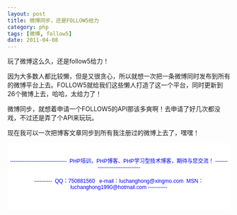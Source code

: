 ```yaml
---
layout: post
title: 微博同步，还是FOLLOW5给力
category: php
tags: [微博, follow5]
date: 2011-04-08
---
```

<p>玩了微博这么久，还是follow5给力！</p>
<p>因为大多数人都比较懒，但是又很贪心，所以就想一次把一条微博同时发布到所有的微博平台上去。FOLLOW5就给我们这些懒人打造了这一个平台，同时更新到26个微博上去，哈哈，太给力了！</p>
<p>微博同步，就想着申请一个FOLLOW5的API那该多爽啊！去申请了好几次都没戏，不过还是弄了个API来玩玩。</p>
<p>现在我可以一次把博客文章同步到所有我注册过的微博上去了，嘿嘿！</p>
<div style="padding-bottom: 5px; background-color: rgb(255,255,255); margin: 0px; padding-left: 5px; padding-right: 5px; font-family: Arial, Verdana, sans-serif; font-size: 12px; padding-top: 5px">
<p style="text-align: center"><span style="color: rgb(0,0,255)"><br />
</span><span style="color: rgb(0,0,255)">--------------------------------&nbsp; PHP培训，PHP博客、PHP学习型技术博客，期待与您交流！ -------------------------------<br />
<br />
----------&nbsp; QQ：750881560&nbsp;&nbsp; e-mail：luchanghong@xingmo.com&nbsp; MSN：luchanghong1990@hotmail.com -----------</span></p>
<p style="text-align: center">&nbsp;</p>
</div>
<p>&nbsp;</p>
